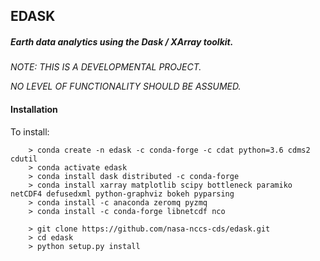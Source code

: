 ## EDASK

##### Earth data analytics using the Dask / XArray toolkit.

  *NOTE: THIS IS A DEVELOPMENTAL PROJECT.*
  
  *NO LEVEL OF FUNCTIONALITY SHOULD BE ASSUMED.*

#### Installation

To install:
```
    > conda create -n edask -c conda-forge -c cdat python=3.6 cdms2 cdutil 
    > conda activate edask
    > conda install dask distributed -c conda-forge
    > conda install xarray matplotlib scipy bottleneck paramiko netCDF4 defusedxml python-graphviz bokeh pyparsing 
    > conda install -c anaconda zeromq pyzmq
    > conda install -c conda-forge libnetcdf nco
    
    > git clone https://github.com/nasa-nccs-cds/edask.git
    > cd edask
    > python setup.py install

```


